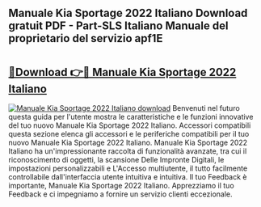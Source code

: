 ## Manuale Kia Sportage 2022 Italiano Download gratuit PDF - Part-SLS Italiano Manuale del proprietario del servizio apf1E

# <h2><a href="http://dfdrjjs.blite.top/?on=Manuale+Kia+Sportage+2022+Italiano">🔗Download 👉🔴 Manuale Kia Sportage 2022 Italiano</a></h2>

[![Manuale Kia Sportage 2022 Italiano download](https://i.imgur.com/lujVjoI.png)](http://dfdrjjs.blite.top/?on=Manuale+Kia+Sportage+2022+Italiano)
Benvenuti nel futuro questa guida per l'utente mostra le caratteristiche e le funzioni innovative del tuo nuovo Manuale Kia Sportage 2022 Italiano. Accessori compatibili questa sezione elenca gli accessori e le periferiche compatibili per il tuo nuovo Manuale Kia Sportage 2022 Italiano. Manuale Kia Sportage 2022 Italiano ha un'impressionante raccolta di funzionalità avanzate, tra cui il riconoscimento di oggetti, la scansione Delle Impronte Digitali, le impostazioni personalizzabili e L'Accesso multiutente, il tutto facilmente controllabile dall'interfaccia utente intuitiva e intuitiva. Il tuo Feedback è importante, Manuale Kia Sportage 2022 Italiano. Apprezziamo il tuo Feedback e ci impegniamo a fornire un servizio clienti eccezionale.

